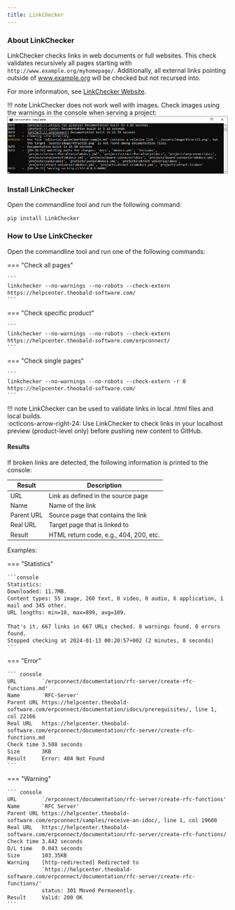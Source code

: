 ```yaml
---
title: LinkChecker
---
```


### About LinkChecker

LinkChecker checks links in web documents or full websites.
This check validates recursively all pages starting with `http://www.example.org/myhomepage/`. 
Additionally, all external links pointing outside of www.example.org will be checked but not recursed into.

For more information, see [LinkChecker Website](https://linkchecker.github.io/linkchecker/install.html).

!!! note
	LinkChecker does not work well with images. Check images using the warnings in the console when serving a project:<br>
	![broken-links-in-console](../assets/images/editorial-guide/broken-links-in-console.png)


### Install LinkChecker

Open the commandline tool and run the following command:

```
pip install LinkChecker
```

### How to Use LinkChecker

Open the commandline tool and run one of the following commands:

=== "Check all pages"

	```
	linkchecker --no-warnings --no-robots --check-extern https://helpcenter.theobald-software.com/
	```

=== "Check specific product"

	```
	linkchecker --no-warnings --no-robots --check-extern https://helpcenter.theobald-software.com/erpconnect/
	```

=== "Check single pages"

	```
	linkchecker --no-warnings --no-robots --check-extern -r 0 https://helpcenter.theobald-software.com/
	```

!!! note
	LinkChecker can be used to validate links in local .html files and local builds. <br>
	:octicons-arrow-right-24: Use LinkChecker to check links in your localhost preview (product-level only) before pushing new content to GitHub.

#### Results

If broken links are detected, the following information is printed to the console:

| Result | Description |
| -------- | ------- |
| URL| Link as defined in the source page   |
| Name | Name of the link   |
| Parent URL | Source page that contains the link    |
| Real URL    | Target page that is linked to  |
| Result    | HTML return code, e.g., 404, 200, etc.  |

Examples:

=== "Statistics"

	```console
	Statistics:
	Downloaded: 11.7MB.
	Content types: 55 image, 260 text, 0 video, 0 audio, 6 application, 1 mail and 345 other.
	URL lengths: min=18, max=899, avg=109.
	
	That's it. 667 links in 667 URLs checked. 8 warnings found. 0 errors found.
	Stopped checking at 2024-01-13 00:20:57+002 (2 minutes, 8 seconds)
	```
	
=== "Error"

	``` console
	URL        `/erpconnect/documentation/rfc-server/create-rfc-functions.md'
	Name       `RFC-Server'
	Parent URL https://helpcenter.theobald-software.com/erpconnect/documentation/idocs/prerequisites/, line 1, col 22166
	Real URL   https://helpcenter.theobald-software.com/erpconnect/documentation/rfc-server/create-rfc-functions.md
	Check time 3.508 seconds
	Size       3KB
	Result     Error: 404 Not Found
	```

=== "Warning"

	``` console
	URL        `/erpconnect/documentation/rfc-server/create-rfc-functions'
	Name       `RFC Server'
	Parent URL https://helpcenter.theobald-software.com/erpconnect/samples/receive-an-idoc/, line 1, col 19600
	Real URL   https://helpcenter.theobald-software.com/erpconnect/documentation/rfc-server/create-rfc-functions/
	Check time 3.442 seconds
	D/L time   0.043 seconds
	Size       103.35KB
	Warning    [http-redirected] Redirected to
			   `https://helpcenter.theobald-software.com/erpconnect/documentation/rfc-server/create-rfc-functions/'
			   status: 301 Moved Permanently.
	Result     Valid: 200 OK
	```

